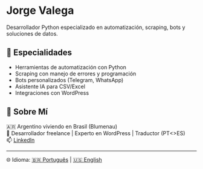 # Jorge Valega

Desarrollador Python especializado en automatización, scraping, bots y soluciones de datos.  

## 🚀 Especialidades

- Herramientas de automatización con Python
- Scraping con manejo de errores y programación
- Bots personalizados (Telegram, WhatsApp)
- Asistente IA para CSV/Excel
- Integraciones con WordPress

## 👤 Sobre Mí

🇦🇷 Argentino viviendo en Brasil (Blumenau)  
💼 Desarrollador freelance | Experto en WordPress | Traductor (PT<>ES)  
📫 [LinkedIn](https://www.linkedin.com/in/jorgevalega/)

---

🌐 Idioma: [🇧🇷 Português](./README.pt.md) | [🇺🇸 English](./README.md)
